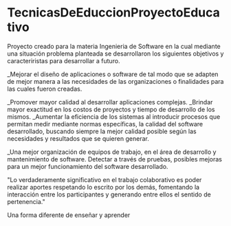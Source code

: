 # TecnicasDeEduccionProyectoEducativo
Proyecto creado para la materia Ingenieria de Software en la cual mediante una situación problema planteada se desarrollaron los siguientes objetivos y caracteriristas para desarrollar a futuro.

_Mejorar el diseño de aplicaciones o software de tal modo que se adapten de mejor manera a las necesidades de las organizaciones o finalidades para las cuales fueron creadas.

_Promover mayor calidad al desarrollar aplicaciones complejas.
_Brindar mayor exactitud en los costos de proyectos y tiempo de desarrollo de los mismos.
_Aumentar la eficiencia de los sistemas al introducir procesos que permitan medir mediante normas específicas, la calidad del software desarrollado, buscando siempre la mejor calidad posible según las necesidades y resultados que se quieren generar.

_Una mejor organización de equipos de trabajo, en el área de desarrollo y mantenimiento de software.
Detectar a través de pruebas, posibles mejoras para un mejor funcionamiento del software desarrollado.


"Lo verdaderamente significativo en el trabajo colaborativo es poder realizar aportes respetando lo escrito por los demás, fomentando la interacción entre los participantes y generando entre ellos el sentido de pertenencia."

Una forma diferente de enseñar y aprender
